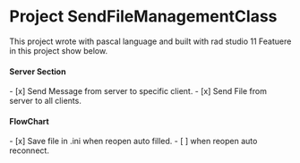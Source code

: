# Project SendFileManagementClass

This project wrote with pascal language and built with rad studio 11
Featuere in this project show below.
<h4>Server Section</h4>
- [x] Send Message from server to specific client.
- [x] Send File from server to all clients.

<h4>FlowChart</h4>
- [x] Save file in .ini when reopen auto filled.
- [ ] when reopen auto reconnect. 
